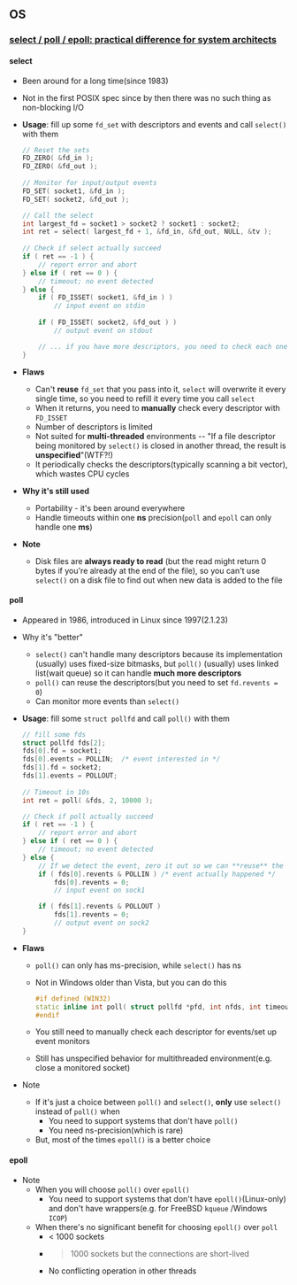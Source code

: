 ## OS

### [select / poll / epoll: practical difference for system architects](http://www.ulduzsoft.com/2014/01/select-poll-epoll-practical-difference-for-system-architects/)

#### select

* Been around for a long time(since 1983)
* Not in the first POSIX spec since by then there was no such thing as non-blocking I/O
* **Usage**: fill up some `fd_set` with descriptors and events and call `select()` with them

  ```cpp
  // Reset the sets
  FD_ZERO( &fd_in );
  FD_ZERO( &fd_out );
   
  // Monitor for input/output events
  FD_SET( socket1, &fd_in );
  FD_SET( socket2, &fd_out );

  // Call the select
  int largest_fd = socket1 > socket2 ? socket1 : socket2;
  int ret = select( largest_fd + 1, &fd_in, &fd_out, NULL, &tv );
   
  // Check if select actually succeed
  if ( ret == -1 ) {
      // report error and abort
  } else if ( ret == 0 ) {
      // timeout; no event detected
  } else {
      if ( FD_ISSET( socket1, &fd_in ) )
          // input event on stdin
   
      if ( FD_ISSET( socket2, &fd_out ) )
          // output event on stdout

      // ... if you have more descriptors, you need to check each one of them!
  }
  ```
* **Flaws**
  * Can't **reuse** `fd_set` that you pass into it, `select` will overwrite it every single time, so you need to refill it every time you call `select`
  * When it returns, you need to **manually** check every descriptor with `FD_ISSET`
  * Number of descriptors is limited
  * Not suited for **multi-threaded** environments -- "If a file descriptor being monitored by `select()` is closed in another thread, the result is **unspecified**"(WTF?!)
  * It periodically checks the descriptors(typically scanning a bit vector), which wastes CPU cycles
* **Why it's still used**
  * Portability - it's been around everywhere
  * Handle timeouts within one **ns** precision(`poll` and `epoll` can only handle one **ms**)
* **Note**
  * Disk files are **always ready to read** (but the read might return 0 bytes if you're already at the end of the file), so you can't use `select()` on a disk file to find out when new data is added to the file

#### poll

* Appeared in 1986, introduced in Linux since 1997(2.1.23)
* Why it's "better"
  * `select()` can't handle many descriptors because its implementation (usually) uses fixed-size bitmasks, but `poll()` (usually) uses linked list(wait queue) so it can handle **much more descriptors**
  * `poll()` can reuse the descriptors(but you need to set `fd.revents = 0`)
  * Can monitor more events than `select()`
* **Usage**: fill some `struct pollfd` and call `poll()` with them

  ```cpp
  // fill some fds
  struct pollfd fds[2];
  fds[0].fd = socket1;
  fds[0].events = POLLIN;  /* event interested in */
  fds[1].fd = socket2;
  fds[1].events = POLLOUT;
   
  // Timeout in 10s
  int ret = poll( &fds, 2, 10000 );

  // Check if poll actually succeed
  if ( ret == -1 ) {
      // report error and abort
  } else if ( ret == 0 ) {
      // timeout; no event detected
  } else {
      // If we detect the event, zero it out so we can **reuse** the structure
      if ( fds[0].revents & POLLIN ) /* event actually happened */
          fds[0].revents = 0;
          // input event on sock1

      if ( fds[1].revents & POLLOUT )
          fds[1].revents = 0;
          // output event on sock2
  }
  ```
* **Flaws**
  * `poll()` can only has ms-precision, while `select()` has ns
  * Not in Windows older than Vista, but you can do this

    ```cpp
    #if defined (WIN32)
    static inline int poll( struct pollfd *pfd, int nfds, int timeout) { return WSAPoll ( pfd, nfds, timeout ); }
    #endif
    ```
  * You still need to manually check each descriptor for events/set up event monitors
  * Still has unspecified behavior for multithreaded environment(e.g. close a monitored socket)
* Note
  * If it's just a choice between `poll()` and `select()`, **only** use `select()` instead of `poll()` when
    * You need to support systems that don't have `poll()`
    * You need ns-precision(which is rare)
  * But, most of the times `epoll()` is a better choice

#### epoll

* Note
  * When you will choose `poll()` over `epoll()`
    * You need to support systems that don't have `epoll()`(Linux-only) and don't have wrappers(e.g. for FreeBSD `kqueue` /Windows `ICOP`)
  * When there's no significant benefit for choosing `epoll()` over `poll`
    * < 1000 sockets
    * > 1000 sockets but the connections are short-lived
    * No conflicting operation in other threads
